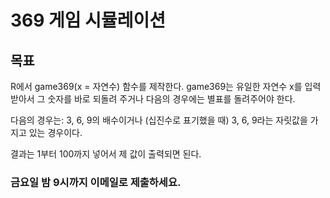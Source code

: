 # 369 게임 시뮬레이션

## 목표

R에서 game369(x = 자연수) 함수를 제작한다. game369는 유일한 자연수 x를 입력 받아서 그 숫자를 바로 되돌려 주거나
다음의 경우에는 별표를 돌려주어야 한다.

다음의 경우는: 3, 6, 9의 배수이거나 (십진수로 표기했을 때) 3, 6, 9라는 자릿값을 가지고 있는 경우이다.


결과는
1부터 100까지 넣어서 제 값이 출력되면 된다.



### 금요일 밤 9시까지 이메일로 제출하세요.
